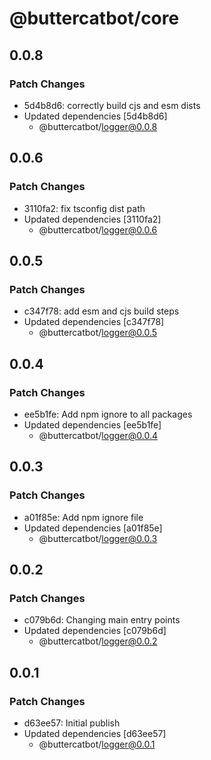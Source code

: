 # @buttercatbot/core

## 0.0.8

### Patch Changes

- 5d4b8d6: correctly build cjs and esm dists
- Updated dependencies [5d4b8d6]
  - @buttercatbot/logger@0.0.8

## 0.0.6

### Patch Changes

- 3110fa2: fix tsconfig dist path
- Updated dependencies [3110fa2]
  - @buttercatbot/logger@0.0.6

## 0.0.5

### Patch Changes

- c347f78: add esm and cjs build steps
- Updated dependencies [c347f78]
  - @buttercatbot/logger@0.0.5

## 0.0.4

### Patch Changes

- ee5b1fe: Add npm ignore to all packages
- Updated dependencies [ee5b1fe]
  - @buttercatbot/logger@0.0.4

## 0.0.3

### Patch Changes

- a01f85e: Add npm ignore file
- Updated dependencies [a01f85e]
  - @buttercatbot/logger@0.0.3

## 0.0.2

### Patch Changes

- c079b6d: Changing main entry points
- Updated dependencies [c079b6d]
  - @buttercatbot/logger@0.0.2

## 0.0.1

### Patch Changes

- d63ee57: Initial publish
- Updated dependencies [d63ee57]
  - @buttercatbot/logger@0.0.1
